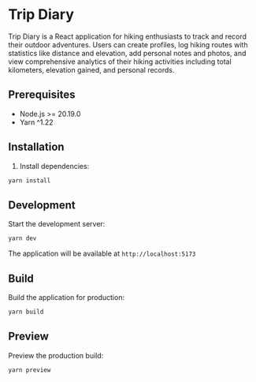 # Trip Diary

Trip Diary is a React application for hiking enthusiasts to track and record their outdoor adventures. Users can create profiles, log hiking routes with statistics like distance and elevation, add personal notes and photos, and view comprehensive analytics of their hiking activities including total kilometers, elevation gained, and personal records.

## Prerequisites

- Node.js >= 20.19.0
- Yarn ^1.22

## Installation

1. Install dependencies:

```bash
yarn install
```

## Development

Start the development server:

```bash
yarn dev
```

The application will be available at `http://localhost:5173`

## Build

Build the application for production:

```bash
yarn build
```

## Preview

Preview the production build:

```bash
yarn preview
```
